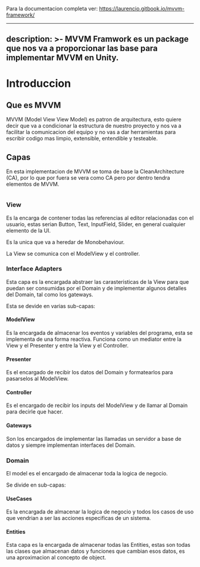 Para la documentacion completa ver: https://laurencio.gitbook.io/mvvm-framework/

---
description: >-
  MVVM Framwork es un package que nos va a proporcionar las base para
  implementar MVVM en Unity.
---

# Introduccion

## Que es MVVM&#x20;

MVVM (Model View View Model) es patron de arquitectura, esto quiere decir que va a condicionar la estructura de nuestro proyecto y nos va a facilitar la comunicacion del equipo y no vas a dar herramientas para escribir codigo mas limpio, extensible, entendible y testeable.

## Capas

En esta implementacion de MVVM se toma de base la CleanArchitecture (CA), por lo que por fuera se vera como CA pero por dentro tendra elementos de MVVM.



<figure><img src=".gitbook/assets/Diagrama sin título (4).png" alt=""><figcaption></figcaption></figure>

### View

Es la encarga de contener todas las referencias al editor relacionadas con el usuario, estas serian Button, Text, InputField, Slider, en general cualquier elemento de la UI.

Es la unica que va a heredar de Monobehaviour.

La View se comunica con el ModelView y el controller.

### Interface Adapters

Esta capa es la encargada abstraer las carasteristicas de la View para que puedan ser consumidas por el Domain y de implementar algunos detalles del Domain, tal como los gateways.

Esta se devide en varias sub-capas:

#### ModelView

Es la encargada de almacenar los eventos y variables del programa, esta se implementa de una forma reactiva. Funciona como un mediator entre la View y el Presenter y entre la View y el Controller.

#### Presenter

&#x20;Es el encargado de recibir los datos del Domain y formatearlos para pasarselos al ModelView.

#### Controller

&#x20;Es el encargado de recibir los inputs del ModelView y de llamar al Domain para decirle que hacer.

#### Gateways

Son los encargados de implementar las llamadas un servidor a base de datos y siempre implementan interfaces del Domain.

### Domain

El model es el encargado de almacenar toda la logica de negocio.&#x20;

Se divide en sub-capas:

#### UseCases

Es la encargada de almacenar la logica de negocio y todos los casos de uso que vendrian a ser las acciones especificas de un sistema.

#### Entities

Esta capa es la encargada de almacenar todas las Entities, estas son todas las clases que almacenan datos y funciones que cambian esos datos, es una aproximacion al concepto de object.



































